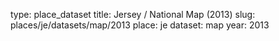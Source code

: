 type: place_dataset
title: Jersey / National Map (2013)
slug: places/je/datasets/map/2013
place: je
dataset: map
year: 2013
